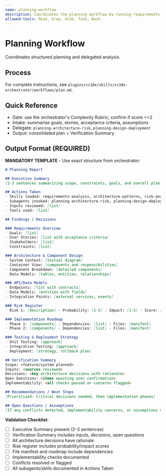 ```yaml
---
name: planning-workflow
description: Coordinates the planning workflow by running requirements intake and planning subagents, then compiling a complete plan. Use when planning new features, architecting systems, designing APIs, or creating implementation roadmaps.
allowed-tools: Read, Grep, Glob, Task, Bash
---
```


# Planning Workflow

Coordinates structured planning and delegated analysis.

## Process
For complete instructions, see `plugins/cc10x/skills/cc10x-orchestrator/workflows/plan.md`.

## Quick Reference
- Gate: use the orchestrator's Complexity Rubric; confirm if score <=2
- Intake: summarise goals, stories, acceptance criteria, assumptions
- Delegate: `planning-architecture-risk`, `planning-design-deployment`
- Output: consolidated plan + Verification Summary

## Output Format (REQUIRED)

**MANDATORY TEMPLATE** - Use exact structure from orchestrator:

```markdown
# Planning Report

## Executive Summary
[2-3 sentences summarizing scope, constraints, goals, and overall plan status]

## Actions Taken
- Skills loaded: requirements-analysis, architecture-patterns, risk-analysis, api-design-patterns, component-design-patterns, deployment-patterns
- Subagents invoked: planning-architecture-risk, planning-design-deployment
- Inputs reviewed: [list]
- Tools used: [list]

## Findings / Decisions

### Requirements Overview
- Goals: [list]
- User Stories: [list with acceptance criteria]
- Stakeholders: [list]
- Constraints: [list]

### Architecture & Component Design
- System Context: [textual diagram]
- Container View: [components and responsibilities]
- Component Breakdown: [detailed components]
- Data Models: [tables, entities, relationships]

### API/Data Models
- Endpoints: [list with contracts]
- Data Models: [entities with fields]
- Integration Points: [external services, events]

### Risk Register
- Risk 1: [description] - Probability: [1-5] - Impact: [1-5] - Score: [P×I] - Mitigation: [action] - Owner: [role]

### Implementation Roadmap
- Phase 1: [components] - Dependencies: [list] - Files: [manifest]
- Phase 2: [components] - Dependencies: [list] - Files: [manifest]

### Testing & Deployment Strategy
- Unit Testing: [approach]
- Integration Testing: [approach]
- Deployment: [strategy, rollback plan]

## Verification Summary
Scope: <feature/system planned>
Inputs: <sources reviewed>
Decisions: <key architecture decisions with rationale>
Open Questions: <items awaiting user confirmation>
Implementability: <all checks passed or concerns flagged>

## Recommendations / Next Steps
[Prioritized: Critical decisions needed, then implementation phases]

## Open Questions / Assumptions
[If any conflicts detected, implementability concerns, or assumptions made]
```

**Validation Checklist**:
- [ ] Executive Summary present (2-3 sentences)
- [ ] Verification Summary includes inputs, decisions, open questions
- [ ] All architecture decisions have rationale
- [ ] Risk register includes probability/impact scores
- [ ] File manifest and roadmap include dependencies
- [ ] Implementability checks documented
- [ ] Conflicts resolved or flagged
- [ ] All subagents/skills documented in Actions Taken

